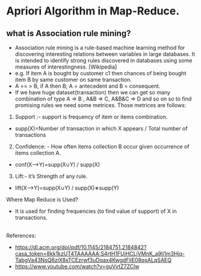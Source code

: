 # Apriori Algorithm in Map-Reduce.

## what is Association rule mining?

- Association rule mining is a rule-based machine learning method for discovering interesting relations between variables in large databases. It is intended to identify strong rules discovered in databases using some measures of interestingness. [Wikipedia]
- e.g. If item A is bought by customer c1 then chances of being bought item B by same customer on same transaction.
- A == > B, if A then B; A = antecedent and B = consequent.
- If we have huge dataset(transaction) then we can get so many combination of type
  A => B , A&B => C, A&B&C => D and so on so to find promising rules we need some metrices.
  Those metrices are follows:

1. Support :- support is frequency of item or items combination.

- supp(X)=Number of transaction in which X appears / Total number of transactions

2. Confidence: - How often items collection B occur given occurrence of items collection A.

- conf(X⟶Y)=supp(X∪Y) / supp(X)

3. Lift:- it’s Strength of any rule.

- lift(X⟶Y)=supp(X∪Y) / supp(X)∗supp(Y)

Where Map Reduce is Used?

- It is used for finding frequencies (to find value of support) of X in transactions.

<br>
References:

- https://dl.acm.org/doi/pdf/10.1145/2184751.2184842?casa_token=8kk1kzUT4TAAAAAA:S4rtH1FUiHCLjVMnK_a9li1m3Hjq-TabgVa43NsQ6ziX8sTCEzrwf3uDqax4KwgdFilE08qsALqSAEQ
- https://www.youtube.com/watch?v=guVvtZ7ZClw
